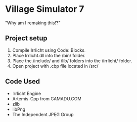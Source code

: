 Village Simulator 7
===
"Why am I remaking this!?"

Project setup
---
1. Compile Irrlicht using Code::Blocks.
2. Place Irrlicht.dll into the /bin/ folder.
3. Place the /include/ and /lib/ folders into the /irrlicht/ folder.
4. Open project with .cbp file located in /src/

Code Used
---
- Irrlicht Engine
- Artemis-Cpp from GAMADU.COM
- zlib
- libPng
- The Independent JPEG Group

